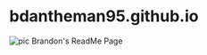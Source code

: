 # bdantheman95.github.io
<img src="https://encrypted-tbn0.gstatic.com/images?q=tbn:ANd9GcSZZNS-2lYg4R0YYjm9eLNQNmvJyCcKufxTqEzAoxDyAwI_51F34g" alt="pic"> 
Brandon's ReadMe Page
            
